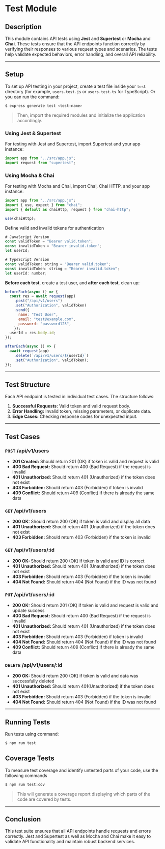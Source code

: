 # Test Module

## Description

This module contains API tests using **Jest** and **Supertest** or **Mocha** and **Chai**. These tests ensure that the API endpoints function correctly by verifying their responses to various request types and scenarios. The tests help validate expected behaviors, error handling, and overall API reliability.

---

## Setup

To set up API testing in your project, create a test file inside your `test` directory (for example, `users.test.js` or `users.test.ts` for TypeScript). Or you can run the command:

```bash
$ express generate test <test-name>
```

> Then, import the required modules and initialize the application accordingly.

### Using Jest & Supertest

For testing with Jest and Supertest, import Supertest and your app instance:

```javascript
import app from "../src/app.js";
import request from "supertest";
```

### Using Mocha & Chai

For testing with Mocha and Chai, import Chai, Chai HTTP, and your app instance:

```javascript
import app from "../src/app.js";
import { use, expect } from "chai";
import { default as chaiHttp, request } from "chai-http";

use(chaiHttp);
```

Define valid and invalid tokens for authentication

```javascript
# JavaScript Version
const validToken = "Bearer valid.token";
const invalidToken = "Bearer invalid.token";
let userId;

# TypeScript Version
const validToken: string = "Bearer valid.token";
const invalidToken: string = "Bearer invalid.token";
let userId: number;
```

**Before each test**, create a test user, and **after each test**, clean up:

```javascript
beforeEach(async () => {
  const res = await request(app)
    .post("/api/v1/users")
    .set("Authorization", validToken)
    .send({
      name: "Test User",
      email: "test@example.com",
      password: "password123",
    });
  userId = res.body.id;
});

afterEach(async () => {
  await request(app)
    .delete(`/api/v1/users/${userId}`)
    .set("Authorization", validToken);
});
```

---

## Test Structure

Each API endpoint is tested in individual test cases. The structure follows:

1. **Successful Requests:** Valid token and valid request body.
2. **Error Handling:** Invalid token, missing parameters, or duplicate data.
3. **Edge Cases:** Checking response codes for unexpected input.

---

## Test Cases

### `POST` /api/v1/users

- **201 Created:** Should return 201 (OK) if token is valid and request is valid
- **400 Bad Request:** Should return 400 (Bad Request) if the request is invalid
- **401 Unauthorized:** Should return 401 (Unauthorized) if the token does not exist
- **403 Forbidden:** Should return 403 (Forbidden) if token is invalid
- **409 Conflict:** Should return 409 (Conflict) if there is already the same data

### `GET` /api/v1/users

- **200 OK:** Should return 200 (OK) if token is valid and display all data
- **401 Unauthorized:** Should return 401 (Unauthorized) if the token does not exist
- **403 Forbidden:** Should return 403 (Forbidden) if the token is invalid

### `GET` /api/v1/users/:id

- **200 OK:** Should return 200 (OK) if token is valid and ID is correct
- **401 Unauthorized:** Should return 401 (Unauthorized) if the token does not exist
- **403 Forbidden:** Should return 403 (Forbidden) if the token is invalid
- **404 Not Found:** Should return 404 (Not Found) if the ID was not found

### `PUT` /api/v1/users/:id

- **200 OK:** Should return 201 (OK) if token is valid and request is valid and update success
- **400 Bad Request:** Should return 400 (Bad Request) if the request is invalid
- **401 Unauthorized:** Should return 401 (Unauthorized) if the token does not exist
- **403 Forbidden:** Should return 403 (Forbidden) if token is invalid
- **404 Not Found:** Should return 404 (Not Found) if the ID was not found
- **409 Conflict:** Should return 409 (Conflict) if there is already the same data

### `DELETE` /api/v1/users/:id

- **200 OK:** Should return 200 (OK) if token is valid and data was successfully deleted
- **401 Unauthorized:** Should return 401(Unauthorized) if the token does not exist
- **403 Forbidden:** Should return 403 (Forbidden) if the token is invalid
- **404 Not Found:** Should return 404 (Not Found) if the ID was not found

---

## Running Tests

Run tests using command:

```bash
$ npm run test
```

## Coverage Tests

To measure test coverage and identify untested parts of your code, use the following commands

```bash
$ npm run test:cov
```

> This will generate a coverage report displaying which parts of the code are covered by tests.

---

## Conclusion

This test suite ensures that all API endpoints handle requests and errors correctly. Jest and Supertest as well as Mocha and Chai make it easy to validate API functionality and maintain robust backend services.
